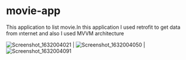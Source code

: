 # movie-app
This application to list movie.In this application I used retrofit to get data from ınternet and also I used MVVM architecture

![Screenshot_1632004021](https://user-images.githubusercontent.com/26390652/134028722-cb363495-907d-4cfc-9a25-85fed63d9f04.png) | ![Screenshot_1632004050](https://user-images.githubusercontent.com/26390652/134028771-4d71db7f-0ae8-4b8f-b662-95f8ce6e39ee.png) | ![Screenshot_1632004091](https://user-images.githubusercontent.com/26390652/134028820-1a754fea-9ad5-4284-897a-5cb763e9e2d2.png)
